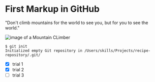 # First Markup in GitHub
"Don't climb mountains for the world to see you, but for you to see the world."

![image of a Mountain CLimber](https://graphicsfactory.com/clip-art/image_files/image/0/1771670-mountain-climber-vector-clipart.jpg)

```
$ git init
Initialized empty Git repository in /Users/skills/Projects/recipe-repository/.git/
```
- [x] trial 1
- [x] trial 2
- [ ] trial 3
